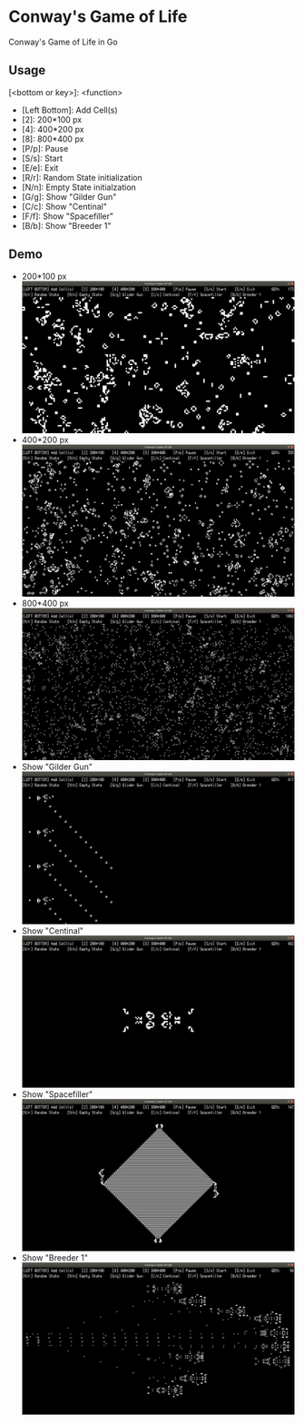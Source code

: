 # Conway's Game of Life
Conway's Game of Life in Go

## Usage
\[\<bottom or key>]: \<function>
- \[Left Bottom]: Add Cell(s)
- \[2]: 200*100 px
- \[4]: 400*200 px
- \[8]: 800*400 px
- \[P/p]: Pause
- \[S/s]: Start
- \[E/e]: Exit
- \[R/r]: Random State initialization
- \[N/n]: Empty State initialzation
- \[G/g]: Show "Gilder Gun"
- \[C/c]: Show "Centinal"
- \[F/f]: Show "Spacefiller"
- \[B/b]: Show "Breeder 1"

## Demo
- 200*100 px
![alt text](https://github.com/grey404nf/Conways_Game_of_Life/blob/main/img/200_100.png)
- 400*200 px
![alt text](https://github.com/grey404nf/Conways_Game_of_Life/blob/main/img/400_200.png)
- 800*400 px
![alt text](https://github.com/grey404nf/Conways_Game_of_Life/blob/main/img/800_400.png)
- Show "Gilder Gun"
![alt text](https://github.com/grey404nf/Conways_Game_of_Life/blob/main/img/glider_gun.png)
- Show "Centinal"
![alt text](https://github.com/grey404nf/Conways_Game_of_Life/blob/main/img/centinal.png)
- Show "Spacefiller"
![alt text](https://github.com/grey404nf/Conways_Game_of_Life/blob/main/img/spacefiller.png)
- Show "Breeder 1"
![alt text](https://github.com/grey404nf/Conways_Game_of_Life/blob/main/img/breeder_1.png)
